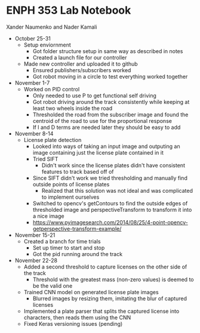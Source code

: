 # ENPH 353 Lab Notebook

Xander Naumenko and Nader Kamali

* October 25-31
  * Setup enviornment
    * Got folder structure setup in same way as described in notes
    * Created a launch file for our controller
  * Made new controller and uploaded it to github
    * Ensured publishers/subscribers worked
    * Got robot moving in a circle to test everything worked together
* November 1-7
  * Worked on PID control
    * Only needed to use P to get functional self driving
    * Got robot driving around the track consistently while keeping at least two wheels inside the road
    * Thresholded the road from the subscriber image and found the centroid of the road to use for the proportional response
    * If I and D terms are needed later they should be easy to add
* November 8-14
  * License plate detection
    * Looked into ways of taking an input image and outputing an image containing just the license plate contained in it
    * Tried SIFT
      * Didn't work since the license plates didn't have consistent features to track based off of
    * Since SIFT didn't work we tried thresholding and manually find outside points of license plates
      * Realized that this solution was not ideal and was complicated to implement ourselves
    * Switched to opencv's getContours to find the outside edges of thresholded image and perspectiveTransform to transform it into a nice image
    * https://www.pyimagesearch.com/2014/08/25/4-point-opencv-getperspective-transform-example/
* November 15-21
  * Created a branch for time trials
    * Set up timer to start and stop
    * Got the pid running around the track
* November 22-28
  * Added a second threshold to capture licenses on the other side of the track
    * Threshold with the greatest mass (non-zero values) is deemed to be the valid one
  * Trained CNN model on generated license plate images
    * Blurred images by resizing them, imitating the blur of captured licenses
  * Implemented a plate parser that splits the captured license into characters, then reads them using the CNN
  * Fixed Keras versioning issues (pending)
